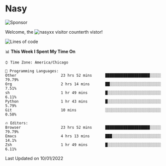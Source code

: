 # Nasy

<!--
<p align="center">
<img height="200" src="https://github-readme-stats.vercel.app/api?username=nasyxx&count_private=true&show_icons=true&theme=dracula&include_all_commits=true"/>
<img height="200" src="https://github-readme-stats.vercel.app/api/top-langs/?username=nasyxx&theme=dracula&hide=html,jupyter+notebook&count_private=true&show_icons=true"/>
</p>

  
----------------
-->

![Sponsor](https://img.shields.io/static/v1.svg?label=Sponsor&message=%E2%9D%A4&logo=GitHub&style=flat&color=pink)
 
Welcome, the ![nasyxx visitor counter](https://count.getloli.com/get/@nasyxx?theme=rule34)th vistor!
 
<!--START_SECTION:waka-->
![Lines of code](https://img.shields.io/badge/From%20Hello%20World%20I%27ve%20Written-5%20Million%20lines%20of%20code-blue)

📊 **This Week I Spent My Time On** 

```text
⌚︎ Time Zone: America/Chicago

💬 Programming Languages: 
Other                    23 hrs 52 mins      ████████████████████░░░░░   79.79% 
Org                      2 hrs 14 mins       ██░░░░░░░░░░░░░░░░░░░░░░░   7.51% 
sh                       1 hr 49 mins        █░░░░░░░░░░░░░░░░░░░░░░░░   6.11% 
Python                   1 hr 43 mins        █░░░░░░░░░░░░░░░░░░░░░░░░   5.79% 
Git                      10 mins             ░░░░░░░░░░░░░░░░░░░░░░░░░   0.58%

🔥 Editors: 
Browser                  23 hrs 52 mins      ████████████████████░░░░░   79.79% 
Emacs                    4 hrs 13 mins       ███░░░░░░░░░░░░░░░░░░░░░░   14.1% 
Zsh                      1 hr 49 mins        █░░░░░░░░░░░░░░░░░░░░░░░░   6.11%

```


 Last Updated on 10/01/2022
<!--END_SECTION:waka-->

<!-- ![visitors](https://visitor-badge.laobi.icu/badge?page_id=nasyxx.nasyxx) -->
